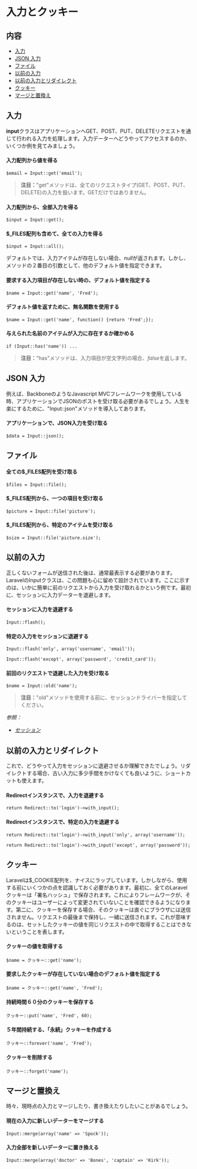 # 入力とクッキー

## 内容

- [入力](#input)
- [JSON 入力](#json)
- [ファイル](#files)
- [以前の入力](#old-input)
- [以前の入力とリダイレクト](#redirecting-with-old-input)
- [クッキー](#cookies)
- [マージと置換え](#merge)

<a name="input"></a>
## 入力

**input**クラスはアプリケーションへGET、POST、PUT、DELETEリクエストを通じて行われる入力を処理します。入力データーへどうやってアクセスするのか、いくつか例を見てみましょう。

#### 入力配列から値を得る

	$email = Input::get('email');

> **注目：**"get"メソッドは、全てのリクエストタイプ(GET、POST、PUT、DELETE)の入力を扱います。GETだけではありません。

#### 入力配列から、全部入力を得る

	$input = Input::get();

#### $_FILES配列も含めて、全ての入力を得る

	$input = Input::all();

デフォルトでは、入力アイテムが存在しない場合、*null*が返されます。しかし、メソッドの２番目の引数として、他のデフォルト値を指定できます。

#### 要求する入力項目が存在しない時の、デフォルト値を指定する

	$name = Input::get('name', 'Fred');

#### デフォルト値を返すために、無名関数を使用する

	$name = Input::get('name', function() {return 'Fred';});

#### 与えられた名前のアイテムが入力に存在するか確かめる

	if (Input::has('name')) ...

> **注目：**"has"メソッドは、入力項目が空文字列の場合、*false*を返します。

<a name="json"></a>
## JSON 入力

例えば、BackboneのようなJavascript MVCフレームワークを使用している時、アプリケーションでJSONのポストを受け取る必要があるでしょう。人生を楽にするために、"Input::json"メソッドを導入してあります。

#### アプリケーションで、JSON入力を受け取る

	$data = Input::json();

<a name="files"></a>
## ファイル

#### 全ての$_FILES配列を受け取る

	$files = Input::file();

#### $_FILES配列から、一つの項目を受け取る

	$picture = Input::file('picture');

#### $_FILES配列から、特定のアイテムを受け取る

	$size = Input::file('picture.size');

<a name="old-input"></a>
## 以前の入力

正しくないフォームが送信された後は、通常最表示する必要があります。LaravelのInputクラスは、この問題も心に留めて設計されています。ここに示すのは、いかに簡単に前のリクエストから入力を受け取れるかという例です。最初に、セッションに入力データーを退避します。

#### セッションに入力を退避する

	Input::flash();

#### 特定の入力をセッションに退避する

	Input::flash('only', array('username', 'email'));

	Input::flash('except', array('password', 'credit_card'));

#### 前回のリクエストで退避した入力を受け取る

	$name = Input::old('name');

> **注目：**"old"メソッドを使用する前に、セッションドライバーを指定してください。

*参照：*

- *[セッション](/docs/session/config)*

<a name="redirecting-with-old-input"></a>
## 以前の入力とリダイレクト

これで、どうやって入力をセッションに退避させるか理解できたでしょう。リダイレクトする場合、古い入力に多少手間をかけなくても良いように、ショートカットも使えます。

#### Redirectインスタンスで、入力を退避する

	return Redirect::to('login')->with_input();

#### Redirectインスタンスで、特定の入力を退避する

	return Redirect::to('login')->with_input('only', array('username'));

	return Redirect::to('login')->with_input('except', array('password'));

<a name="cookies"></a>
## クッキー

Laravelは$_COOKIE配列を、ナイスにラップしています。しかしながら、使用する前にいくつかの点を認識しておく必要があります。最初に、全てのLaravelクッキーは「署名ハッシュ」で保存されます。これによりフレームワークが、そのクッキーはユーザーによって変更されていないことを確認できるようになります。第二に、クッキーを保存する場合、そのクッキーは直ぐにブラウザには送信されません。リクエストの最後まで保持し、一緒に送信されます。これが意味するのは、セットしたクッキーの値を同じリクエストの中で取得することはできないということを表します。

#### クッキーの値を取得する

	$name = クッキー::get('name');

#### 要求したクッキーが存在していない場合のデフォルト値を指定する

	$name = クッキー::get('name', 'Fred');

#### 持続時間６０分のクッキーを保存する

	クッキー::put('name', 'Fred', 60);

#### ５年間持続する、「永続」クッキーを作成する

	クッキー::forever('name', 'Fred');

#### クッキーを削除する

	クッキー::forget('name');

<a name="merge"></a>
## マージと置換え

時々、現時点の入力とマージしたり、書き換えたりしたいことがあるでしょう。

#### 現在の入力に新しいデーターをマージする

	Input::merge(array('name' => 'Spock'));

#### 入力全部を新しいデーターに置き換える

	Input::merge(array('doctor' => 'Bones', 'captain' => 'Kirk'));